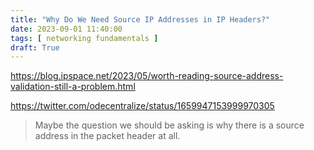 ```yaml
---
title: "Why Do We Need Source IP Addresses in IP Headers?"
date: 2023-09-01 11:40:00
tags: [ networking fundamentals ]
draft: True
---
```

https://blog.ipspace.net/2023/05/worth-reading-source-address-validation-still-a-problem.html

https://twitter.com/odecentralize/status/1659947153999970305

> Maybe the question we should be asking is why there is a source address in the packet header at all.
